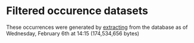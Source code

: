 # Filtered occurence datasets

These occurrences were generated by [extracting](https://github.com/naturalis/trait-geo-diverse/blob/9701ab15ec27aa47bedea11b0ff18a3e75589911/script/extract_occurrences.sh)
from the database as of Wednesday, February 6th at 14:15 (174,534,656 bytes)
